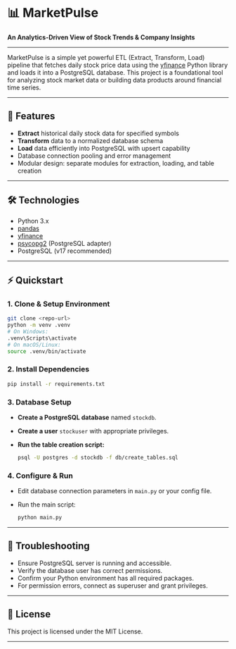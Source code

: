 # 📊 MarketPulse

**An Analytics-Driven View of Stock Trends & Company Insights**

---

MarketPulse is a simple yet powerful ETL (Extract, Transform, Load) pipeline that fetches daily stock price data using the [yfinance](https://github.com/ranaroussi/yfinance) Python library and loads it into a PostgreSQL database. This project is a foundational tool for analyzing stock market data or building data products around financial time series.

---

## 🚀 Features

- **Extract** historical daily stock data for specified symbols
- **Transform** data to a normalized database schema
- **Load** data efficiently into PostgreSQL with upsert capability
- Database connection pooling and error management
- Modular design: separate modules for extraction, loading, and table creation

---

## 🛠️ Technologies

- Python 3.x
- [pandas](https://pandas.pydata.org/)
- [yfinance](https://github.com/ranaroussi/yfinance)
- [psycopg2](https://www.psycopg.org/) (PostgreSQL adapter)
- PostgreSQL (v17 recommended)

---

## ⚡ Quickstart

### 1. Clone & Setup Environment

```bash
git clone <repo-url>
python -m venv .venv
# On Windows:
.venv\Scripts\activate
# On macOS/Linux:
source .venv/bin/activate
```

### 2. Install Dependencies

```bash
pip install -r requirements.txt
```

### 3. Database Setup

- **Create a PostgreSQL database** named `stockdb`.
- **Create a user** `stockuser` with appropriate privileges.
- **Run the table creation script:**

    ```bash
    psql -U postgres -d stockdb -f db/create_tables.sql
    ```

### 4. Configure & Run

- Edit database connection parameters in `main.py` or your config file.
- Run the main script:

    ```bash
    python main.py
    ```

---

## 🧰 Troubleshooting

- Ensure PostgreSQL server is running and accessible.
- Verify the database user has correct permissions.
- Confirm your Python environment has all required packages.
- For permission errors, connect as superuser and grant privileges.

---

## 📄 License

This project is licensed under the MIT License.

---